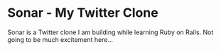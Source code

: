 # Sonar - My Twitter Clone
Sonar is a Twitter clone I am building while learning Ruby on Rails. Not going to be much excitement here...